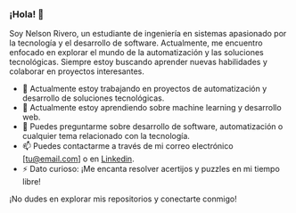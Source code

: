 ### ¡Hola! 👋

Soy Nelson Rivero, un estudiante de ingeniería en sistemas apasionado por la tecnología y el desarrollo de software. Actualmente, me encuentro enfocado en explorar el mundo de la automatización y las soluciones tecnológicas. Siempre estoy buscando aprender nuevas habilidades y colaborar en proyectos interesantes.

- 🔭 Actualmente estoy trabajando en proyectos de automatización y desarrollo de soluciones tecnológicas.
- 🌱 Actualmente estoy aprendiendo sobre machine learning y desarrollo web.
- 💬 Puedes preguntarme sobre desarrollo de software, automatización o cualquier tema relacionado con la tecnología.
- 📫 Puedes contactarme a través de mi correo electrónico [tu@email.com] o en [Linkedin](https://www.linkedin.com/in/tu_perfil).
- ⚡ Dato curioso: ¡Me encanta resolver acertijos y puzzles en mi tiempo libre!

¡No dudes en explorar mis repositorios y conectarte conmigo!

